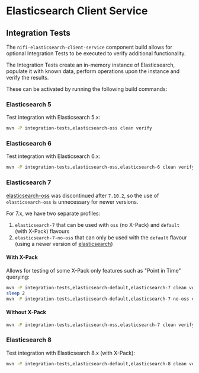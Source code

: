 <!--
  Licensed to the Apache Software Foundation (ASF) under one or more
  contributor license agreements.  See the NOTICE file distributed with
  this work for additional information regarding copyright ownership.
  The ASF licenses this file to You under the Apache License, Version 2.0
  (the "License"); you may not use this file except in compliance with
  the License.  You may obtain a copy of the License at
      http://www.apache.org/licenses/LICENSE-2.0
  Unless required by applicable law or agreed to in writing, software
  distributed under the License is distributed on an "AS IS" BASIS,
  WITHOUT WARRANTIES OR CONDITIONS OF ANY KIND, either express or implied.
  See the License for the specific language governing permissions and
  limitations under the License.
-->

# Elasticsearch Client Service

## Integration Tests

The `nifi-elasticsearch-client-service` component build allows for optional Integration Tests to be executed to verify
additional functionality.

The Integration Tests create an in-memory instance of Elasticsearch, populate it with known data, perform operations
upon the instance and verify the results.

These can be activated by running the following build commands:

### Elasticsearch 5

Test integration with Elasticsearch 5.x:

```bash
mvn -P integration-tests,elasticsearch-oss clean verify
```

### Elasticsearch 6

Test integration with Elasticsearch 6.x:

```bash
mvn -P integration-tests,elasticsearch-oss,elasticsearch-6 clean verify
```

### Elasticsearch 7

[elasticsearch-oss](https://www.elastic.co/downloads/past-releases#elasticsearch-oss) was discontinued after `7.10.2`,
so the use of `elasticsearch-oss` is unnecessary for newer versions.

For 7.x, we have two separate profiles:

1. `elasticsearch-7` that can be used with `oss` (no X-Pack) and `default` (with X-Pack) flavours
2. `elasticsearch-7-no-oss` that can only be used with the `default` flavour (using a newer version of [elasticsearch](https://www.elastic.co/downloads/past-releases#elasticsearch))

#### With X-Pack

Allows for testing of some X-Pack only features such as "Point in Time" querying:

```bash
mvn -P integration-tests,elasticsearch-default,elasticsearch-7 clean verify
sleep 2
mvn -P integration-tests,elasticsearch-default,elasticsearch-7-no-oss clean verify
```

#### Without X-Pack

```bash
mvn -P integration-tests,elasticsearch-oss,elasticsearch-7 clean verify
```

### Elasticsearch 8

Test integration with Elasticsearch 8.x (with X-Pack):

```bash
mvn -P integration-tests,elasticsearch-default,elasticsearch-8 clean verify
```
